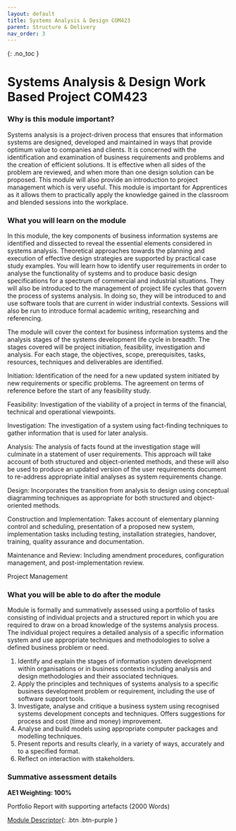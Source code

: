 ```yaml
---
layout: default
title: Systems Analysis & Design COM423
parent: Structure & Delivery
nav_order: 3
---
```


{: .no_toc }


# Systems Analysis & Design Work Based Project COM423



### Why is this module important?

Systems analysis is a project-driven process that ensures that information systems are designed, developed and maintained in ways that provide optimum value to companies and clients.  It is concerned with the identification and examination of business requirements and problems and the creation of efficient solutions. It is effective when all sides of the problem are reviewed, and when more than one design solution can be proposed. This module will also provide an introduction to project management which is very useful. This module is important for Apprentices as it allows them to practically apply the knowledge gained in the classroom and blended sessions into the workplace.



### What you will learn on the module

In this module, the key components of business information systems are identified and dissected to reveal the essential elements considered in systems analysis. Theoretical approaches towards the planning and execution of effective design strategies are supported by practical case study examples. You will learn how to identify user requirements in order to analyse the functionality of systems and to produce basic design specifications for a spectrum of commercial and industrial situations. They will also be introduced to the management of project life cycles that govern the process of systems analysis.  In doing so, they will be introduced to and use software tools that are current in wider industrial contexts. Sessions will also be run to introduce formal academic writing, researching and referencing.

The module will cover the context for business information systems and the analysis stages of the systems development life cycle in breadth. The stages covered will be project initiation, feasibility, investigation and analysis. For each stage, the objectives, scope, prerequisites, tasks, resources, techniques and deliverables are identified.

Initiation: Identification of the need for a new updated system initiated by new requirements or specific problems. The agreement on terms of reference before the start of any feasibility study.

Feasibility: Investigation of the viability of a project in terms of the financial, technical and operational viewpoints.

Investigation: The investigation of a system using fact-finding techniques to gather information that is used for later analysis.

Analysis: The analysis of facts found at the investigation stage will culminate in a statement of user requirements. This approach will take account of both structured and object-oriented methods, and these will also be used to produce an updated version of the user requirements document to re-address appropriate initial analyses as system requirements change. 

Design: Incorporates the transition from analysis to design using conceptual diagramming techniques as appropriate for both structured and object-oriented methods.

Construction and Implementation: Takes account of elementary planning control and scheduling, presentation of a proposed new system, implementation tasks including testing, installation strategies, handover, training, quality assurance and documentation.

Maintenance and Review: Including amendment procedures, configuration management, and post-implementation review.

Project Management



### What you will be able to do after the module

Module is formally and summatively assessed using a portfolio of tasks consisting of individual projects and a structured report in which you are required to draw on a broad knowledge of the systems analysis process. The individual project requires a detailed analysis of a specific information system and use appropriate techniques and methodologies to solve a defined business problem or need.  

1.	Identify and explain the stages of information system development within organisations or in business contexts including analysis and design methodologies and their associated techniques.
2.	Apply the principles and techniques of systems analysis to a specific business development problem or requirement, including the use of software support tools.
3.	Investigate, analyse and critique a business system using recognised systems development concepts and techniques. Offers suggestions for process and cost (time and money) improvement.
4.	Analyse and build models using appropriate computer packages and modelling techniques.
5.	Present reports and results clearly, in a variety of ways, accurately and to a specified format.
6.	Reflect on interaction with stakeholders.


### Summative assessment details

**AE1 Weighting: 100%**

Portfolio Report with supporting artefacts 
(2000 Words)


[Module Descriptor](){: .btn .btn-purple }


